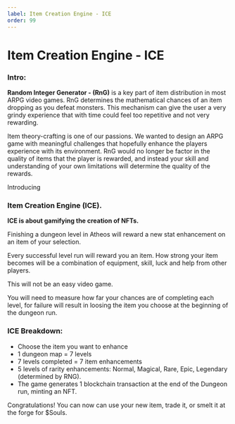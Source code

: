 ```yaml
---
label: Item Creation Engine - ICE
order: 99
---
```

# Item Creation Engine - ICE


### Intro:

**Random Integer Generator - (RnG)** is a key part of item distribution in most ARPG video games.  RnG determines the mathematical chances of an item dropping as you defeat monsters.  This mechanism can give the user a very grindy experience that with time could feel too repetitive and not very rewarding.

Item theory-crafting is one of our passions.
We wanted to design an ARPG game with meaningful challenges that hopefully enhance the players experience with its environment. RnG would no longer be factor in the quality of items that the player is rewarded, and instead your skill and understanding of your own limitations will determine the quality of the rewards.

Introducing 
### **Item Creation Engine (ICE).**

**ICE is about gamifying the creation of NFTs.**

Finishing a dungeon level in Atheos will reward a new stat enhancement on an item of your selection.

Every successful level run will reward you an item. How strong your item becomes will be a combination of equipment, skill, luck and help from other players.

This will not be an easy video game. 

You will need to measure how far your chances are of completing each level, for failure will result in loosing the item you choose at the beginning of the dungeon run.

### **ICE Breakdown:**

* Choose the item you want to enhance
* 1 dungeon map = 7 levels
* 7 levels completed = 7 item enhancements
* 5 levels of rarity enhancements: Normal, Magical, Rare, Epic, Legendary (determined by RNG).
* The game generates 1 blockchain transaction at the end of the Dungeon run, minting an NFT.

Congratulations! You can now can use your new item, trade it, or smelt it at the forge for $Souls.
